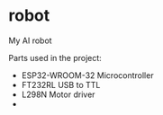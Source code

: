 # robot
My AI robot

Parts used in the project:
- ESP32-WROOM-32 Microcontroller 
- FT232RL USB to TTL
- L298N Motor driver
- 
